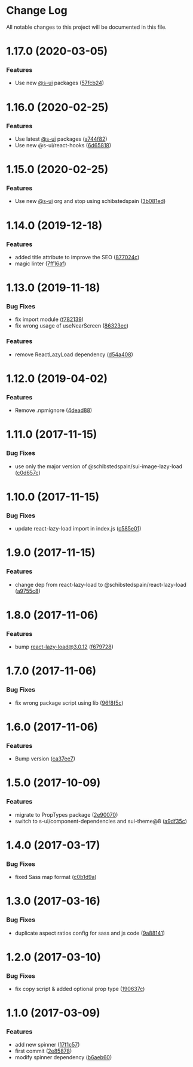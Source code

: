 # Change Log

All notable changes to this project will be documented in this file.

# 1.17.0 (2020-03-05)


### Features

* Use new [@s-ui](https://github.com/s-ui) packages ([57fcb24](https://github.com/SUI-Components/schibsted-spain-components/commit/57fcb2433c43229a64b10098c88952ce844c5ae8))



# 1.16.0 (2020-02-25)


### Features

* Use latest [@s-ui](https://github.com/s-ui) packages ([a744f82](https://github.com/SUI-Components/schibsted-spain-components/commit/a744f8214c69dfba762b6f276c4eb8331eefebe5))
* Use new @s-ui/react-hooks ([6d65818](https://github.com/SUI-Components/schibsted-spain-components/commit/6d6581898544535d7d06cd13b9b2f82366b364c6))



# 1.15.0 (2020-02-25)


### Features

* Use new [@s-ui](https://github.com/s-ui) org and stop using schibstedspain ([3b081ed](https://github.com/SUI-Components/schibsted-spain-components/commit/3b081edcbe5f07cc27df601a2307f6c0e5d0ff07))



# 1.14.0 (2019-12-18)


### Features

* added title attribute to improve the SEO ([877024c](https://github.com/SUI-Components/schibsted-spain-components/commit/877024cb118469dfc9041805243e29781278f3af))
* magic linter ([7ff16af](https://github.com/SUI-Components/schibsted-spain-components/commit/7ff16afee8a5be2c2de27b8d9e4f35ce6469a529))



# 1.13.0 (2019-11-18)


### Bug Fixes

* fix import module ([f782139](https://github.com/SUI-Components/schibsted-spain-components/commit/f78213953c2aa8ac21e1c421946ea549f0b7511b))
* fix wrong usage of useNearScreen ([86323ec](https://github.com/SUI-Components/schibsted-spain-components/commit/86323ecbdbe9860a7abfb64867a3f8efd924b9e5))


### Features

* remove ReactLazyLoad dependency ([d54a408](https://github.com/SUI-Components/schibsted-spain-components/commit/d54a408373d3bc213526a9f37c8a50c3167dc08a))



# 1.12.0 (2019-04-02)


### Features

* Remove .npmignore ([4dead88](https://github.com/SUI-Components/schibsted-spain-components/commit/4dead887700ae66df6c9444cf99d95b94b4ef22e))



# 1.11.0 (2017-11-15)


### Bug Fixes

* use only the major version of @schibstedspain/sui-image-lazy-load ([c0d657c](https://github.com/SUI-Components/schibsted-spain-components/commit/c0d657c68107d3c1c4101a4ac4c25258585f80d2))



# 1.10.0 (2017-11-15)


### Bug Fixes

* update react-lazy-load import in index.js ([c585e01](https://github.com/SUI-Components/schibsted-spain-components/commit/c585e01d7eb8f87b86023eb162c67c55fb695e4c))



# 1.9.0 (2017-11-15)


### Features

* change dep from react-lazy-load to @schibstedspain/react-lazy-load ([a9755c8](https://github.com/SUI-Components/schibsted-spain-components/commit/a9755c8ebe07ef6ecb4ac8c022db5fc44d6c8986))



# 1.8.0 (2017-11-06)


### Features

* bump react-lazy-load@3.0.12 ([f679728](https://github.com/SUI-Components/schibsted-spain-components/commit/f679728379c1b5dd967b482dfa99f35ef4ecacd8))



# 1.7.0 (2017-11-06)


### Bug Fixes

* fix wrong package script using lib ([96f8f5c](https://github.com/SUI-Components/schibsted-spain-components/commit/96f8f5cf30c2baaa7758327231ed262185541550))



# 1.6.0 (2017-11-06)


### Features

* Bump version ([ca37ee7](https://github.com/SUI-Components/schibsted-spain-components/commit/ca37ee7fbbffa759ed7ce51c717bbf153d1745ad))



# 1.5.0 (2017-10-09)


### Features

* migrate to PropTypes package ([2e90070](https://github.com/SUI-Components/schibsted-spain-components/commit/2e900709a683ce75c8ef32bbf9265ef0acc07253))
* switch to s-ui/component-dependencies and sui-theme@8 ([a9df35c](https://github.com/SUI-Components/schibsted-spain-components/commit/a9df35cae2e4c6a8fe029c91142a4db1ec1f3372))



# 1.4.0 (2017-03-17)


### Bug Fixes

* fixed Sass map format ([c0b1d9a](https://github.com/SUI-Components/schibsted-spain-components/commit/c0b1d9a4226dce8f965ad8532a7407b3cbc1fddd))



# 1.3.0 (2017-03-16)


### Bug Fixes

* duplicate aspect ratios config for sass and js code ([9a88141](https://github.com/SUI-Components/schibsted-spain-components/commit/9a88141e5445e24912272e2142eb847cd018c1c1))



# 1.2.0 (2017-03-10)


### Bug Fixes

* fix copy script & added optional prop type ([190637c](https://github.com/SUI-Components/schibsted-spain-components/commit/190637cb4d9141edd8605eb8af30a6311ee7fb3f))



# 1.1.0 (2017-03-09)


### Features

* add new spinner ([17f1c57](https://github.com/SUI-Components/schibsted-spain-components/commit/17f1c57db04f36c727ac022456de682e419706f4))
* first commit ([2e85878](https://github.com/SUI-Components/schibsted-spain-components/commit/2e858780c4dbd7ee4c9b309fb1866f6653ee158c))
* modify spinner dependency ([b6aeb60](https://github.com/SUI-Components/schibsted-spain-components/commit/b6aeb6009bbbb1c7635a3a52e2a92983d8b1c6ab))



